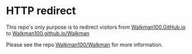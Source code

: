 # HTTP redirect

This repo's only purpose is to redirect visitors from [Walkman100.GitHub.io](http://walkman100.github.io) to [Walkman100.github.io/Walkman](http://walkman100.GitHub.io/Walkman/)

Please see the repo [Walkman100/Walkman](http://github.com/Walkman100/Walkman) for more information.
